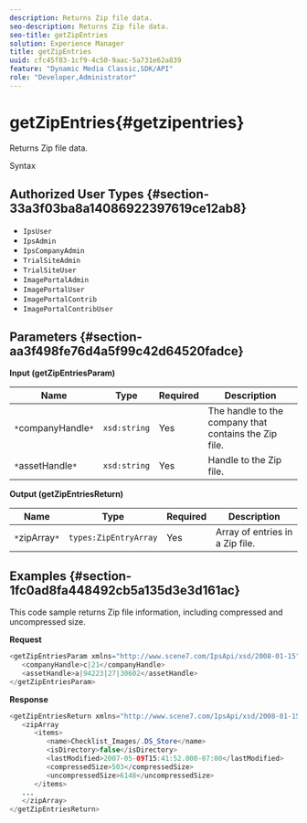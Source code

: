 ```yaml
---
description: Returns Zip file data.
seo-description: Returns Zip file data.
seo-title: getZipEntries
solution: Experience Manager
title: getZipEntries
uuid: cfc45f83-1cf9-4c50-9aac-5a731e62a839
feature: "Dynamic Media Classic,SDK/API"
role: "Developer,Administrator"
---
```


# getZipEntries{#getzipentries}

Returns Zip file data.

 Syntax 

## Authorized User Types {#section-33a3f03ba8a14086922397619ce12ab8}

* `IpsUser` 
* `IpsAdmin` 
* `IpsCompanyAdmin` 
* `TrialSiteAdmin` 
* `TrialSiteUser` 
* `ImagePortalAdmin` 
* `ImagePortalUser` 
* `ImagePortalContrib` 
* `ImagePortalContribUser`

## Parameters {#section-aa3f498fe76d4a5f99c42d64520fadce}

**Input (getZipEntriesParam)** 

|  Name  | Type  | Required  | Description  |
|---|---|---|---|
|  `*`companyHandle`*`  | `xsd:string`  | Yes  | The handle to the company that contains the Zip file.  |
|  `*`assetHandle`*`  | `xsd:string`  | Yes  | Handle to the Zip file.  |

**Output (getZipEntriesReturn)** 

|  Name  | Type  | Required  | Description  |
|---|---|---|---|
|  `*`zipArray`*`  | `types:ZipEntryArray`  | Yes  | Array of entries in a Zip file.  |

## Examples {#section-1fc0ad8fa448492cb5a135d3e3d161ac}

This code sample returns Zip file information, including compressed and uncompressed size.

**Request** 

```java
<getZipEntriesParam xmlns="http://www.scene7.com/IpsApi/xsd/2008-01-15">
   <companyHandle>c|21</companyHandle>
   <assetHandle>a|94223|27|30602</assetHandle>
</getZipEntriesParam>
```

**Response** 

```java
<getZipEntriesReturn xmlns="http://www.scene7.com/IpsApi/xsd/2008-01-15">
   <zipArray
      <items>
         <name>Checklist_Images/.DS_Store</name>
         <isDirectory>false</isDirectory>
         <lastModified>2007-05-09T15:41:52.000-07:00</lastModified>
         <compressedSize>503</compressedSize>
         <uncompressedSize>6148</uncompressedSize>
      </items>
   ...
   </zipArray>
</getZipEntriesReturn>
```

